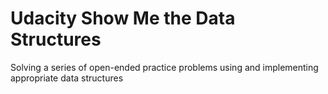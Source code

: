 # Udacity Show Me the Data Structures
 Solving a series of open-ended practice problems using and implementing appropriate data structures
